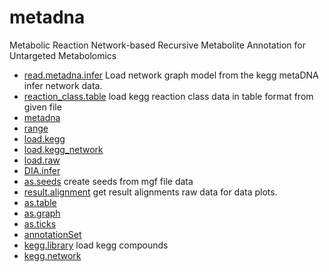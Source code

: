 ﻿# metadna

Metabolic Reaction Network-based Recursive Metabolite Annotation for Untargeted Metabolomics

+ [read.metadna.infer](metadna/read.metadna.infer.1) Load network graph model from the kegg metaDNA infer network data.
+ [reaction_class.table](metadna/reaction_class.table.1) load kegg reaction class data in table format from given file
+ [metadna](metadna/metadna.1) 
+ [range](metadna/range.1) 
+ [load.kegg](metadna/load.kegg.1) 
+ [load.kegg_network](metadna/load.kegg_network.1) 
+ [load.raw](metadna/load.raw.1) 
+ [DIA.infer](metadna/DIA.infer.1) 
+ [as.seeds](metadna/as.seeds.1) create seeds from mgf file data
+ [result.alignment](metadna/result.alignment.1) get result alignments raw data for data plots.
+ [as.table](metadna/as.table.1) 
+ [as.graph](metadna/as.graph.1) 
+ [as.ticks](metadna/as.ticks.1) 
+ [annotationSet](metadna/annotationSet.1) 
+ [kegg.library](metadna/kegg.library.1) load kegg compounds
+ [kegg.network](metadna/kegg.network.1) 
